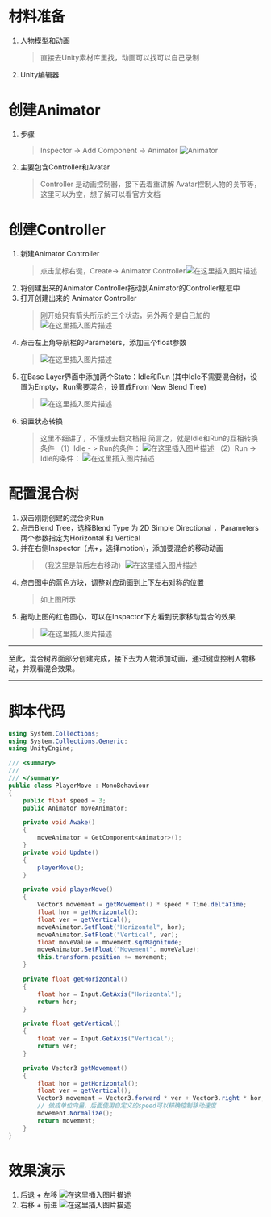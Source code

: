 # 材料准备
1. 人物模型和动画
	> 直接去Unity素材库里找，动画可以找可以自己录制
2. Unity编辑器

# 创建Animator
1. 步骤
	> Inspector -> Add Component -> Animator
	![Animator](https://img-blog.csdnimg.cn/20200628230104507.png?x-oss-process=image/watermark,type_ZmFuZ3poZW5naGVpdGk,shadow_10,text_aHR0cHM6Ly9ibG9nLmNzZG4ubmV0L3FxXzM3NzY4OTcx,size_6,color_FFFFFF,t_70)
2. 主要包含Controller和Avatar
	> Controller 是动画控制器，接下去着重讲解
	> Avatar控制人物的关节等，这里可以为空，想了解可以看官方文档
# 创建Controller
1. 新建Animator Controller
	> 点击鼠标右键，Create-> Animator Controller![在这里插入图片描述](https://img-blog.csdnimg.cn/2020062823064632.png?x-oss-process=image/watermark,type_ZmFuZ3poZW5naGVpdGk,shadow_10,text_aHR0cHM6Ly9ibG9nLmNzZG4ubmV0L3FxXzM3NzY4OTcx,size_6,color_FFFFFF,t_70)
2. 将创建出来的Animator Controller拖动到Animator的Controller框框中
3. 打开创建出来的 Animator Controller
	> 刚开始只有箭头所示的三个状态，另外两个是自己加的
![在这里插入图片描述](https://img-blog.csdnimg.cn/20200628231243368.png?x-oss-process=image/watermark,type_ZmFuZ3poZW5naGVpdGk,shadow_10,text_aHR0cHM6Ly9ibG9nLmNzZG4ubmV0L3FxXzM3NzY4OTcx,size_6,color_FFFFFF,t_70)
4. 点击左上角导航栏的Parameters，添加三个float参数
	> ![在这里插入图片描述](https://img-blog.csdnimg.cn/20200628231417295.png?x-oss-process=image/watermark,type_ZmFuZ3poZW5naGVpdGk,shadow_10,text_aHR0cHM6Ly9ibG9nLmNzZG4ubmV0L3FxXzM3NzY4OTcx,size_6,color_FFFFFF,t_70)
5. 在Base Layer界面中添加两个State：Idle和Run
(其中Idle不需要混合树，设置为Empty，Run需要混合，设置成From New Blend Tree)
	> ![在这里插入图片描述](https://img-blog.csdnimg.cn/20200628231826444.png?x-oss-process=image/watermark,type_ZmFuZ3poZW5naGVpdGk,shadow_10,text_aHR0cHM6Ly9ibG9nLmNzZG4ubmV0L3FxXzM3NzY4OTcx,size_6,color_FFFFFF,t_70)
6. 设置状态转换
	>这里不细讲了，不懂就去翻文档把
	> 简言之，就是Idle和Run的互相转换条件
	> （1）Idle - > Run的条件：
	![在这里插入图片描述](https://img-blog.csdnimg.cn/20200628232600139.png?x-oss-process=image/watermark,type_ZmFuZ3poZW5naGVpdGk,shadow_10,text_aHR0cHM6Ly9ibG9nLmNzZG4ubmV0L3FxXzM3NzY4OTcx,size_6,color_FFFFFF,t_70)
	>（2）Run -> Idle的条件：
	>![在这里插入图片描述](https://img-blog.csdnimg.cn/20200628232642248.png?x-oss-process=image/watermark,type_ZmFuZ3poZW5naGVpdGk,shadow_10,text_aHR0cHM6Ly9ibG9nLmNzZG4ubmV0L3FxXzM3NzY4OTcx,size_6,color_FFFFFF,t_70)
# 配置混合树
1. 双击刚刚创建的混合树Run
2. 点击Blend Tree，选择Blend Type 为 2D Simple Directional ，Parameters两个参数指定为Horizontal 和 Vertical
3. 并在右侧Inspector（点+，选择motion)，添加要混合的移动动画
	>（我这里是前后左右移动）![在这里插入图片描述](https://img-blog.csdnimg.cn/20200628233021914.png?x-oss-process=image/watermark,type_ZmFuZ3poZW5naGVpdGk,shadow_10,text_aHR0cHM6Ly9ibG9nLmNzZG4ubmV0L3FxXzM3NzY4OTcx,size_6,color_FFFFFF,t_70)
4. 点击图中的蓝色方块，调整对应动画到上下左右对称的位置
	> 如上图所示
5. 拖动上图的红色圆心，可以在Inspactor下方看到玩家移动混合的效果
	> ![在这里插入图片描述](https://img-blog.csdnimg.cn/20200628233425225.png?x-oss-process=image/watermark,type_ZmFuZ3poZW5naGVpdGk,shadow_10,text_aHR0cHM6Ly9ibG9nLmNzZG4ubmV0L3FxXzM3NzY4OTcx,size_6,color_FFFFFF,t_70)
	
***
至此，混合树界面部分创建完成，接下去为人物添加动画，通过键盘控制人物移动，并观看混合效果。
***

# 脚本代码
```csharp
using System.Collections;
using System.Collections.Generic;
using UnityEngine;

/// <summary>
/// 
/// </summary>
public class PlayerMove : MonoBehaviour
{
    public float speed = 3;
    public Animator moveAnimator;

    private void Awake()
    {
        moveAnimator = GetComponent<Animator>();
    }
    private void Update()
    {
        playerMove();
    }

    private void playerMove()
    {
        Vector3 movement = getMovement() * speed * Time.deltaTime;
        float hor = getHorizontal();
        float ver = getVertical();
        moveAnimator.SetFloat("Horizontal", hor);
        moveAnimator.SetFloat("Vertical", ver);
        float moveValue = movement.sqrMagnitude;
        moveAnimator.SetFloat("Movement", moveValue);
        this.transform.position += movement;
    }

    private float getHorizontal()
    {
        float hor = Input.GetAxis("Horizontal");
        return hor;
    }

    private float getVertical()
    {
        float ver = Input.GetAxis("Vertical");
        return ver;
    }

    private Vector3 getMovement()
    {
        float hor = getHorizontal();
        float ver = getVertical();
        Vector3 movement = Vector3.forward * ver + Vector3.right * hor;
        // 做成单位向量，后面使用自定义的speed可以精确控制移动速度
        movement.Normalize();
        return movement;
    }
}

```

# 效果演示
1. 后退 + 左移
![在这里插入图片描述](https://img-blog.csdnimg.cn/20200629000122793.gif)
2. 右移 + 前进
![在这里插入图片描述](https://img-blog.csdnimg.cn/20200629000144489.gif)